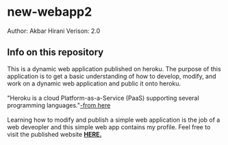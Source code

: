 # new-webapp2
Author: Akbar Hirani
Verison: 2.0

<h2>Info on this repository</h2>
This is a dynamic web application published on heroku. The purpose of this application is to get a basic understanding of how to develop, modify, and work on a dynamic web application and public it onto heroku.
</br></br>"Heroku is a cloud Platform-as-a-Service (PaaS) supporting several programming languages."<a href="https://en.wikipedia.org/wiki/Heroku">-from here</a>
</br></br>Learning how to modify and publish a simple web application is the job of a web deveopler and this simple web app contains my profile. Feel free to visit the published website <strong><a href="https://akbar-hirani.herokuapp.com/" target="__blank">HERE.</a></strong>
